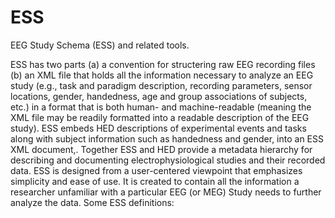 ESS
===

EEG Study Schema (ESS) and related tools.

ESS has two parts (a) a convention for structering raw EEG recording files (b) an XML file that holds all the information necessary to analyze an EEG study (e.g., task and paradigm description, recording parameters, sensor locations, gender, handedness, age and group associations of subjects, etc.) in a format that is both human- and machine-readable (meaning the XML file may be readily formatted into a readable description of the EEG study). ESS embeds HED descriptions of experimental events and tasks along with subject information such as handedness and gender, into an ESS XML document,. Together ESS and HED provide a metadata hierarchy for describing and documenting electrophysiological studies and their recorded data. ESS is designed from a user-centered viewpoint that emphasizes simplicity and ease of use. It is created to contain all the information a researcher unfamiliar with a particular EEG (or MEG) Study needs to further analyze the data. Some ESS definitions:

